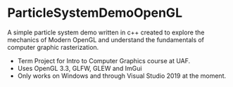 # ParticleSystemDemoOpenGL
A simple particle system demo written in c++ created to explore the mechanics of Modern OpenGL and understand the fundamentals of computer graphic rasterization. 

- Term Project for Intro to Computer Graphics course at UAF.
- Uses OpenGL 3.3, GLFW, GLEW and ImGui
- Only works on Windows and through Visual Studio 2019 at the moment.
